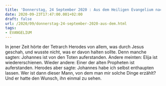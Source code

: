 ```yaml
---
title: 'Donnerstag, 24 September 2020 : Aus dem Heiligen Evangelium nach Lukas - Lk 9,7-9.'
date: 2020-09-23T17:47:00.001+02:00
draft: false
url: /2020/09/donnerstag-24-september-2020-aus-dem.html
tags: 
- EVANGELIUM
---
```


In jener Zeit hörte der Tetrarch Herodes von allem, was durch Jesus geschah, und wusste nicht, was er davon halten sollte. Denn manche sagten: Johannes ist von den Toten auferstanden. Andere meinten: Elija ist wiedererschienen. Wieder andere: Einer der alten Propheten ist auferstanden. Herodes aber sagte: Johannes habe ich selbst enthaupten lassen. Wer ist dann dieser Mann, von dem man mir solche Dinge erzählt? Und er hatte den Wunsch, ihn einmal zu sehen.